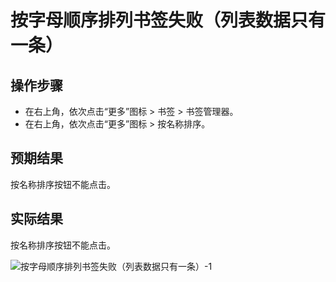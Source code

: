 # 按字母顺序排列书签失败（列表数据只有一条）

## 操作步骤

- 在右上角，依次点击“更多”图标 > 书签 > 书签管理器。
- 在右上角，依次点击“更多”图标 > 按名称排序。

## 预期结果

按名称排序按钮不能点击。

## 实际结果

按名称排序按钮不能点击。

![按字母顺序排列书签失败（列表数据只有一条）-1](../img/按字母顺序排列书签失败（列表数据只有一条）-1.png)